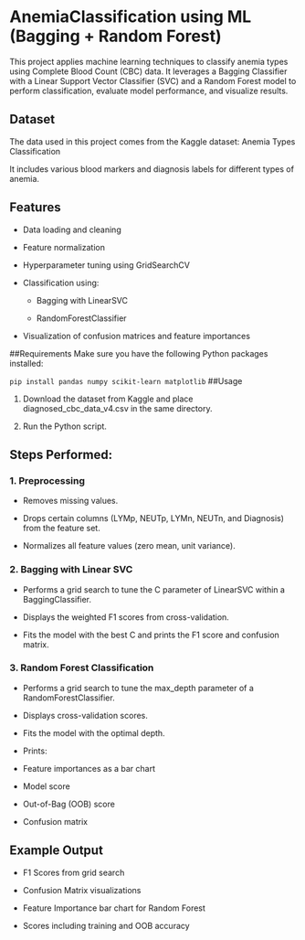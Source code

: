 # AnemiaClassification using ML (Bagging + Random Forest)
This project applies machine learning techniques to classify anemia types using Complete Blood Count (CBC) data. It leverages a Bagging Classifier with a Linear Support Vector Classifier (SVC) and a Random Forest model to perform classification, evaluate model performance, and visualize results.

## Dataset
The data used in this project comes from the Kaggle dataset:
Anemia Types Classification

It includes various blood markers and diagnosis labels for different types of anemia.

## Features
- Data loading and cleaning

- Feature normalization

- Hyperparameter tuning using GridSearchCV

- Classification using:

  - Bagging with LinearSVC

  - RandomForestClassifier

- Visualization of confusion matrices and feature importances

##Requirements
Make sure you have the following Python packages installed:

`pip install pandas numpy scikit-learn matplotlib`
##Usage
1. Download the dataset from Kaggle and place diagnosed_cbc_data_v4.csv in the same directory.

2. Run the Python script.

## Steps Performed:
### 1. Preprocessing
  - Removes missing values.

  - Drops certain columns (LYMp, NEUTp, LYMn, NEUTn, and Diagnosis) from the feature set.

  - Normalizes all feature values (zero mean, unit variance).

### 2. Bagging with Linear SVC
  - Performs a grid search to tune the C parameter of LinearSVC within a BaggingClassifier.

  - Displays the weighted F1 scores from cross-validation.

  - Fits the model with the best C and prints the F1 score and confusion matrix.

### 3. Random Forest Classification
  - Performs a grid search to tune the max_depth parameter of a RandomForestClassifier.

  - Displays cross-validation scores.

  - Fits the model with the optimal depth.

  - Prints:

  - Feature importances as a bar chart

  -  Model score

  - Out-of-Bag (OOB) score

  - Confusion matrix

## Example Output
  - F1 Scores from grid search

  - Confusion Matrix visualizations

  - Feature Importance bar chart for Random Forest

  - Scores including training and OOB accuracy
